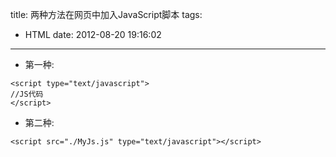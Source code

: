 title: 两种方法在网页中加入JavaScript脚本
tags:
  - HTML
date: 2012-08-20 19:16:02
---

- 第一种:

```{html}
<script type="text/javascript">
//JS代码
</script>
```

- 第二种:

```{html}
<script src="./MyJs.js" type="text/javascript"></script>
```

